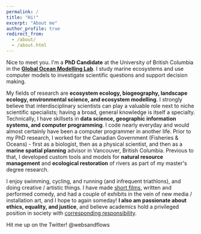 ```yaml
---
permalink: /
title: "Hi!"
excerpt: "About me"
author_profile: true
redirect_from: 
  - /about/
  - /about.html
---
```


Nice to meet you. I'm a <b>PhD Candidate</b> at the University of British Columbia in the <b>[Global Ocean Modelling Lab](https://oceans.ubc.ca/villy-christensen/)</b>. I study marine ecosystems and use computer models to investigate scientific questions and support decision making. 

My fields of research are <b> ecosystem ecology, biogeography, landscape ecology, environmental science, and ecosystem modelling</b>. I strongly believe that interdisciplinary scientists can play a valuable role next to niche scientific specialists; having a broad, general knowledge is itself a specialty. Technically, I have skillsets in <b>data science, geographic information systems, and computer programming</b>. I code nearly everyday and would almost certainly have been a computer programmer in another life.
Prior to my PhD research, I worked for the Canadian Government (Fisheries & Oceans) - first as a biologist, then as a physical scientist, and then as a <b>marine spatial planning</b> advisor in Vancouver, British Columbia. Previous to that, I developed custom tools and models for <b>natural resource management</b> and <b>ecological restoration</b> of rivers as part of my master's degree research. 

I enjoy swimming, cycling, and running (and infrequent triathlons), and doing creative / artistic things. I have made [short films](https://www.imdb.com/name/nm4531223/), written and performed comedy, and had a couple of exhibits in the vein of new media / installation art, and I hope to again someday! 
<b>I also am passionate about ethics, equality, and justice</b>, and believe academics hold a privileged position in society with [corresponding responsibility](https://chomsky.info/19670223/). 

Hit me up on the Twitter! @websandflows
